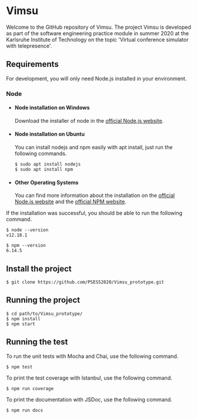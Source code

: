 # Vimsu

Welcome to the GitHub repository of Vimsu. The project Vimsu is developed as part of the software engineering practice module in summer 2020 at the Karlsruhe Institute of Technology on the topic 'Virtual conference simulator with telepresence'.

## Requirements

For development, you will only need Node.js installed in your environment.

### Node
- #### Node installation on Windows

  Download the installer of node in the [official Node.js website](https://nodejs.org/).

- #### Node installation on Ubuntu

  You can install nodejs and npm easily with apt install, just run the following commands.

      $ sudo apt install nodejs
      $ sudo apt install npm

- #### Other Operating Systems
  You can find more information about the installation on the [official Node.js website](https://nodejs.org/) and the [official NPM website](https://npmjs.org/).

If the installation was successful, you should be able to run the following command.

    $ node --version
    v12.18.1

    $ npm --version
    6.14.5

###
## Install the project

    $ git clone https://github.com/PSESS2020/Vimsu_prototype.git

## Running the project

    $ cd path/to/Vimsu_prototype/
    $ npm install
    $ npm start
    
## Running the test

To run the unit tests with Mocha and Chai, use the following command.

    $ npm test
    
To print the test coverage with Istanbul, use the following command.

    $ npm run coverage

To print the documentation with JSDoc, use the following command.
    
    $ npm run docs